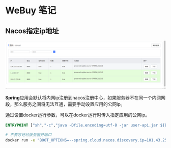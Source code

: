 # WeBuy 笔记
## Nacos指定ip地址

![image-20220503233306883](assets/readme/image-20220503233306883.png)

**Spring**应用会默认将内网ip注册到nacos注册中心，如果服务器不在同一个内网网段，那么服务之间将无法互通，需要手动设置应用的公网ip。

通过设置docker运行参数，可以在docker运行时传入指定应用的公网ip。

```dockerfile
ENTRYPOINT ["sh","-c","java -Dfile.encoding=utf-8 -jar user-api.jar ${BOOT_OPTIONS}"]
```

```bash
# 不要忘记给服务器开端口
docker run -e "BOOT_OPTIONS=--spring.cloud.nacos.discovery.ip=101.43.252.60" -p 8080:8080 --name user-api -d ccr.ccs.tencentyun.com/emall/user-api
```

